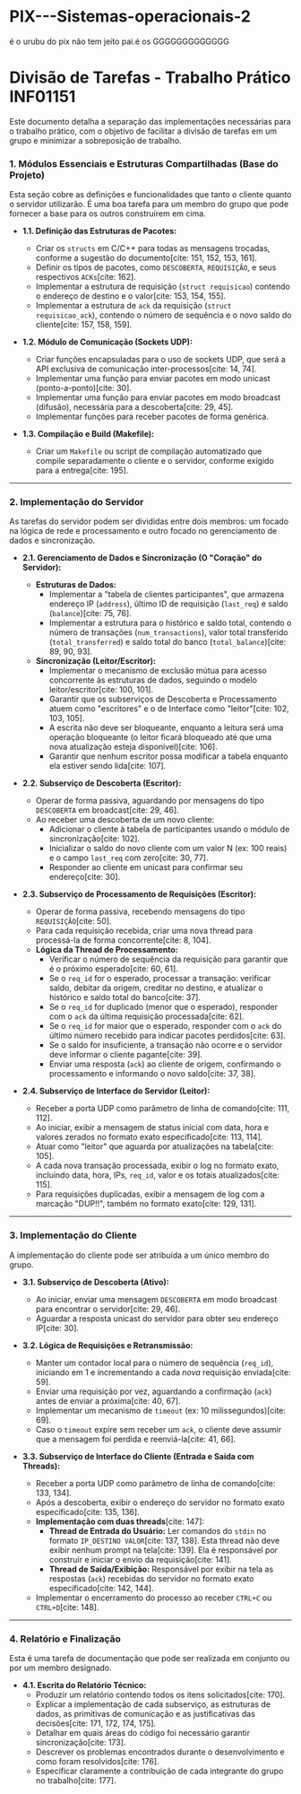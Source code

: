 # PIX---Sistemas-operacionais-2

é o urubu do pix não tem jeito pai.é os GGGGGGGGGGGGG


# Divisão de Tarefas - Trabalho Prático INF01151

Este documento detalha a separação das implementações necessárias para o trabalho prático, com o objetivo de facilitar a divisão de tarefas em um grupo e minimizar a sobreposição de trabalho.

### 1. Módulos Essenciais e Estruturas Compartilhadas (Base do Projeto)

Esta seção cobre as definições e funcionalidades que tanto o cliente quanto o servidor utilizarão. É uma boa tarefa para um membro do grupo que pode fornecer a base para os outros construírem em cima.

* **1.1. Definição das Estruturas de Pacotes:**
    * Criar os `structs` em C/C++ para todas as mensagens trocadas, conforme a sugestão do documento[cite: 151, 152, 153, 161].
    * Definir os tipos de pacotes, como `DESCOBERTA`, `REQUISIÇÃO`, e seus respectivos `ACKs`[cite: 162].
    * Implementar a estrutura de requisição (`struct requisicao`) contendo o endereço de destino e o valor[cite: 153, 154, 155].
    * Implementar a estrutura de `ack` da requisição (`struct requisicao_ack`), contendo o número de sequência e o novo saldo do cliente[cite: 157, 158, 159].

* **1.2. Módulo de Comunicação (Sockets UDP):**
    * Criar funções encapsuladas para o uso de sockets UDP, que será a API exclusiva de comunicação inter-processos[cite: 14, 74].
    * Implementar uma função para enviar pacotes em modo unicast (ponto-a-ponto)[cite: 30].
    * Implementar uma função para enviar pacotes em modo broadcast (difusão), necessária para a descoberta[cite: 29, 45].
    * Implementar funções para receber pacotes de forma genérica.

* **1.3. Compilação e Build (Makefile):**
    * Criar um `Makefile` ou script de compilação automatizado que compile separadamente o cliente e o servidor, conforme exigido para a entrega[cite: 195].

---

### 2. Implementação do Servidor

As tarefas do servidor podem ser divididas entre dois membros: um focado na lógica de rede e processamento e outro focado no gerenciamento de dados e sincronização.

* **2.1. Gerenciamento de Dados e Sincronização (O "Coração" do Servidor):**
    * **Estruturas de Dados:**
        * Implementar a "tabela de clientes participantes", que armazena endereço IP (`address`), último ID de requisição (`last_req`) e saldo (`balance`)[cite: 75, 76].
        * Implementar a estrutura para o histórico e saldo total, contendo o número de transações (`num_transactions`), valor total transferido (`total_transferred`) e saldo total do banco (`total_balance`)[cite: 89, 90, 93].
    * **Sincronização (Leitor/Escritor):**
        * Implementar o mecanismo de exclusão mútua para acesso concorrente às estruturas de dados, seguindo o modelo leitor/escritor[cite: 100, 101].
        * Garantir que os subserviços de Descoberta e Processamento atuem como "escritores" e o de Interface como "leitor"[cite: 102, 103, 105].
        * A escrita não deve ser bloqueante, enquanto a leitura será uma operação bloqueante (o leitor ficará bloqueado até que uma nova atualização esteja disponível)[cite: 106].
        * Garantir que nenhum escritor possa modificar a tabela enquanto ela estiver sendo lida[cite: 107].

* **2.2. Subserviço de Descoberta (Escritor):**
    * Operar de forma passiva, aguardando por mensagens do tipo `DESCOBERTA` em broadcast[cite: 29, 46].
    * Ao receber uma descoberta de um novo cliente:
        * Adicionar o cliente à tabela de participantes usando o módulo de sincronização[cite: 102].
        * Inicializar o saldo do novo cliente com um valor N (ex: 100 reais) e o campo `last_req` com zero[cite: 30, 77].
        * Responder ao cliente em unicast para confirmar seu endereço[cite: 30].

* **2.3. Subserviço de Processamento de Requisições (Escritor):**
    * Operar de forma passiva, recebendo mensagens do tipo `REQUISIÇÃO`[cite: 50].
    * Para cada requisição recebida, criar uma nova thread para processá-la de forma concorrente[cite: 8, 104].
    * **Lógica da Thread de Processamento:**
        * Verificar o número de sequência da requisição para garantir que é o próximo esperado[cite: 60, 61].
        * Se o `req_id` for o esperado, processar a transação: verificar saldo, debitar da origem, creditar no destino, e atualizar o histórico e saldo total do banco[cite: 37].
        * Se o `req_id` for duplicado (menor que o esperado), responder com o `ack` da última requisição processada[cite: 62].
        * Se o `req_id` for maior que o esperado, responder com o `ack` do último número recebido para indicar pacotes perdidos[cite: 63].
        * Se o saldo for insuficiente, a transação não ocorre e o servidor deve informar o cliente pagante[cite: 39].
        * Enviar uma resposta (`ack`) ao cliente de origem, confirmando o processamento e informando o novo saldo[cite: 37, 38].

* **2.4. Subserviço de Interface do Servidor (Leitor):**
    * Receber a porta UDP como parâmetro de linha de comando[cite: 111, 112].
    * Ao iniciar, exibir a mensagem de status inicial com data, hora e valores zerados no formato exato especificado[cite: 113, 114].
    * Atuar como "leitor" que aguarda por atualizações na tabela[cite: 105].
    * A cada nova transação processada, exibir o log no formato exato, incluindo data, hora, IPs, `req_id`, valor e os totais atualizados[cite: 115].
    * Para requisições duplicadas, exibir a mensagem de log com a marcação "DUP!!", também no formato exato[cite: 129, 131].

---

### 3. Implementação do Cliente

A implementação do cliente pode ser atribuída a um único membro do grupo.

* **3.1. Subserviço de Descoberta (Ativo):**
    * Ao iniciar, enviar uma mensagem `DESCOBERTA` em modo broadcast para encontrar o servidor[cite: 29, 46].
    * Aguardar a resposta unicast do servidor para obter seu endereço IP[cite: 30].

* **3.2. Lógica de Requisições e Retransmissão:**
    * Manter um contador local para o número de sequência (`req_id`), iniciando em 1 e incrementando a cada *nova* requisição enviada[cite: 59].
    * Enviar uma requisição por vez, aguardando a confirmação (`ack`) antes de enviar a próxima[cite: 40, 67].
    * Implementar um mecanismo de `timeout` (ex: 10 milissegundos)[cite: 69].
    * Caso o `timeout` expire sem receber um `ack`, o cliente deve assumir que a mensagem foi perdida e reenviá-la[cite: 41, 66].

* **3.3. Subserviço de Interface do Cliente (Entrada e Saída com Threads):**
    * Receber a porta UDP como parâmetro de linha de comando[cite: 133, 134].
    * Após a descoberta, exibir o endereço do servidor no formato exato especificado[cite: 135, 136].
    * **Implementação com duas threads**[cite: 147]:
        * **Thread de Entrada do Usuário:** Ler comandos do `stdin` no formato `IP_DESTINO VALOR`[cite: 137, 138]. Esta thread não deve exibir nenhum prompt na tela[cite: 139]. Ela é responsável por construir e iniciar o envio da requisição[cite: 141].
        * **Thread de Saída/Exibição:** Responsável por exibir na tela as respostas (`ack`) recebidas do servidor no formato exato especificado[cite: 142, 144].
    * Implementar o encerramento do processo ao receber `CTRL+C` ou `CTRL+D`[cite: 148].

---

### 4. Relatório e Finalização

Esta é uma tarefa de documentação que pode ser realizada em conjunto ou por um membro designado.

* **4.1. Escrita do Relatório Técnico:**
    * Produzir um relatório contendo todos os itens solicitados[cite: 170].
    * Explicar a implementação de cada subserviço, as estruturas de dados, as primitivas de comunicação e as justificativas das decisões[cite: 171, 172, 174, 175].
    * Detalhar em quais áreas do código foi necessário garantir sincronização[cite: 173].
    * Descrever os problemas encontrados durante o desenvolvimento e como foram resolvidos[cite: 176].
    * Especificar claramente a contribuição de cada integrante do grupo no trabalho[cite: 177].
